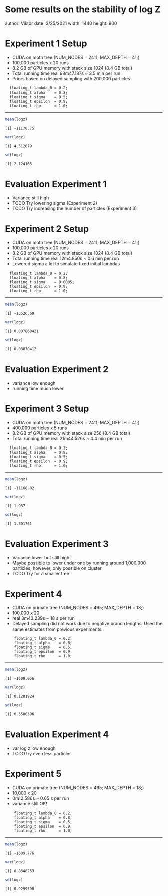 Some results on the stability of log Z
========================================================
author: Viktor
date: 3/25/2021
width: 1440
height: 900


Experiment 1 Setup
========================================================

- CUDA on moth tree (NUM_NODES = 2411; MAX_DEPTH = 41;)
- 100,000 particles x 20 runs
- 8.2 GB of GPU memory with stack size 1024 (8.4 GB total)
- Total running time real	68m47.187s ~ 3.5 min per run
- Priors based on delayed sampling with 200,000 particles

```
  floating_t lambda_0 = 0.2;
  floating_t alpha    = 0.8;
  floating_t sigma    = 0.5;
  floating_t epsilon  = 0.9;
  floating_t rho      = 1.0;
```
***


```r
mean(logz)
```

```
[1] -11170.75
```

```r
var(logz)
```

```
[1] 4.512079
```

```r
sd(logz)
```

```
[1] 2.124165
```

Evaluation Experiment 1
========================================================

- Variance still high
- TODO Try lowering sigma (Experiment 2)
- TODO Try increasing the number of particles (Experiment 3)

Experiment 2 Setup
========================================================

- CUDA on moth tree (NUM_NODES = 2411; MAX_DEPTH = 41;)
- 100,000 particles x 20 runs
- 8.2 GB of GPU memory with stack size 1024 (8.4 GB total)
- Total running time real 12m4.850s ~ 0.6 min per run
- Lowered sigma a lot to simulate fixed initial lambdas

```
  floating_t lambda_0 = 0.2;
  floating_t alpha    = 0.8;
  floating_t sigma    = 0.0005;
  floating_t epsilon  = 0.9;
  floating_t rho      = 1.0;
```
***


```r
mean(logz)
```

```
[1] -13526.69
```

```r
var(logz)
```

```
[1] 0.007868421
```

```r
sd(logz)
```

```
[1] 0.08870412
```

Evaluation Experiment 2
========================================================

- variance low enough
- running time much lower

Experiment 3 Setup
========================================================

- CUDA on moth tree (NUM_NODES = 2411; MAX_DEPTH = 41;)
- 400,000 particles x 5 runs
- 8.2 GB of GPU memory with stack size 256 (8.4 GB total)
- Total running time real	21m44.526s ~ 4.4 min per run

```
  floating_t lambda_0 = 0.2;
  floating_t alpha    = 0.8;
  floating_t sigma    = 0.5;
  floating_t epsilon  = 0.9;
  floating_t rho      = 1.0;
```
***


```r
mean(logz)
```

```
[1] -11168.82
```

```r
var(logz)
```

```
[1] 1.937
```

```r
sd(logz)
```

```
[1] 1.391761
```

Evaluation Experiment 3
========================================================

- Variance lower but still high
- Maybe possible to lower under one by running around 1,000,000 particles;
  however, only possible on cluster
- TODO Try for a smaller tree


Experiment 4
========================================================

- CUDA on primate tree (NUM_NODES = 465; MAX_DEPTH = 18;)
- 100,000 x 20
- real	3m43.239s ~ 18 s per run
- Delayed sampling did not work due to negative branch lengths. Used the same estimates from previous experiments.

```
    floating_t lambda_0 = 0.2;
    floating_t alpha    = 0.8;
    floating_t sigma    = 0.5;
    floating_t epsilon  = 0.9;
    floating_t rho      = 1.0;
```

***


```r
mean(logz)
```

```
[1] -1609.056
```

```r
var(logz)
```

```
[1] 0.1281924
```

```r
sd(logz)
```

```
[1] 0.3580396
```

Evaluation Experiment 4
========================================================

- var log z low enough
- TODO try even less particles


Experiment 5
========================================================

- CUDA on primate tree (NUM_NODES = 465; MAX_DEPTH = 18;)
- 10,000 x 20
- 0m12.586s ~ 0.65 s per run
- variance still OK!

```
    floating_t lambda_0 = 0.2;
    floating_t alpha    = 0.8;
    floating_t sigma    = 0.5;
    floating_t epsilon  = 0.9;
    floating_t rho      = 1.0;
```

***


```r
mean(logz)
```

```
[1] -1609.776
```

```r
var(logz)
```

```
[1] 0.8648253
```

```r
sd(logz)
```

```
[1] 0.9299598
```
